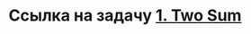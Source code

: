 <h1 align="center">Ссылка на задачу
    <a href='https://leetcode.com/problems/two-sum/'>1. Two Sum
</a>
</h1>